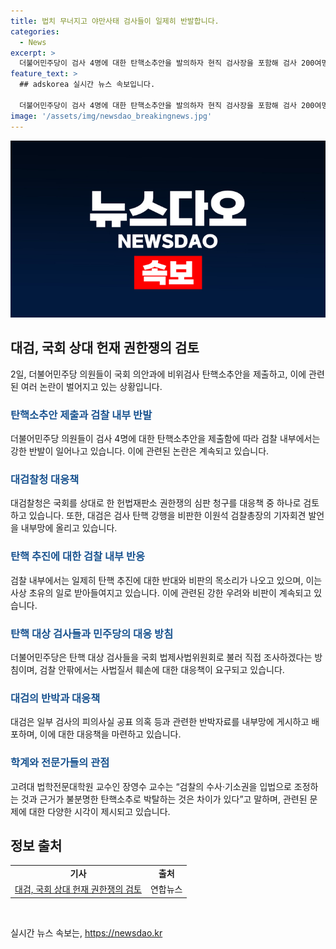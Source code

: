 ```yaml
---
title: 법치 무너지고 야만사태 검사들이 일제히 반발합니다.
categories:
  - News
excerpt: >
  더불어민주당이 검사 4명에 대한 탄핵소추안을 발의하자 현직 검사장을 포함해 검사 200여명이 검찰 내부망에 “야만적 사태” “엄청난 광기” 등의 글을 올리며 반발했다. 대검찰청은 국회를 상대로 한 헌법재판소 권한쟁의 심판 청구도 대응책 중 하나로 검토 중이며, 민주당은 탄핵 대상 검사들을 국회 법제사법위원회로 불러 직접 조사할 계획이다. 이에 대검은 공식 반박자료를 내부망에 공개해 반발하고 있는 상황이다. 내부망에선 전국 청별 검사 회의 개최가 필요하다는 의견도 나오고 있다.
feature_text: >
  ## adskorea 실시간 뉴스 속보입니다.

  더불어민주당이 검사 4명에 대한 탄핵소추안을 발의하자 현직 검사장을 포함해 검사 200여명이 검찰 내부망에 “야만적 사태” “엄청난 광기” 등의 글을 올리며 반발했다. 대검찰청은 국회를 상대로 한 헌법재판소 권한쟁의 심판 청구도 대응책 중 하나로 검토 중이며, 민주당은 탄핵 대상 검사들을 국회 법제사법위원회로 불러 직접 조사할 계획이다. 이에 대검은 공식 반박자료를 내부망에 공개해 반발하고 있는 상황이다. 내부망에선 전국 청별 검사 회의 개최가 필요하다는 의견도 나오고 있다.
image: '/assets/img/newsdao_breakingnews.jpg'
---
```


<p><img src="/assets/img/newsdao_breakingnews.jpg" alt="adskorea 속보" /></p>

<h2 data-ke-size="size26">대검, 국회 상대 헌재 권한쟁의 검토</h2>

<p data-ke-size="size16">2일, 더불어민주당 의원들이 국회 의안과에 비위검사 탄핵소추안을 제출하고, 이에 관련된 여러 논란이 벌어지고 있는 상황입니다.</p>

<h3><b><span style="color: #1a5490;">탄핵소추안 제출과 검찰 내부 반발</span></b></h3>

<p data-ke-size="size16">더불어민주당 의원들이 검사 4명에 대한 탄핵소추안을 제출함에 따라 검찰 내부에서는 강한 반발이 일어나고 있습니다. 이에 관련된 논란은 계속되고 있습니다.</p>

<h3><b><span style="color: #1a5490;">대검찰청 대응책</span></b></h3>

<p data-ke-size="size16">대검찰청은 국회를 상대로 한 헌법재판소 권한쟁의 심판 청구를 대응책 중 하나로 검토하고 있습니다. 또한, 대검은 검사 탄핵 강행을 비판한 이원석 검찰총장의 기자회견 발언을 내부망에 올리고 있습니다.</p>

<h3><b><span style="color: #1a5490;">탄핵 추진에 대한 검찰 내부 반응</span></b></h3>

<p data-ke-size="size16">검찰 내부에서는 일제히 탄핵 추진에 대한 반대와 비판의 목소리가 나오고 있으며, 이는 사상 초유의 일로 받아들여지고 있습니다. 이에 관련된 강한 우려와 비판이 계속되고 있습니다.</p>

<h3><b><span style="color: #1a5490;">탄핵 대상 검사들과 민주당의 대응 방침</span></b></h3>

<p data-ke-size="size16">더불어민주당은 탄핵 대상 검사들을 국회 법제사법위원회로 불러 직접 조사하겠다는 방침이며, 검찰 안팎에서는 사법질서 훼손에 대한 대응책이 요구되고 있습니다.</p>

<h3><b><span style="color: #1a5490;">대검의 반박과 대응책</span></b></h3>

<p data-ke-size="size16">대검은 일부 검사의 피의사실 공표 의혹 등과 관련한 반박자료를 내부망에 게시하고 배포하며, 이에 대한 대응책을 마련하고 있습니다. </p>

<h3><b><span style="color: #1a5490;">학계와 전문가들의 관점</span></b></h3>

<p data-ke-size="size16">고려대 법학전문대학원 교수인 장영수 교수는 “검찰의 수사·기소권을 입법으로 조정하는 것과 근거가 불분명한 탄핵소추로 박탈하는 것은 차이가 있다”고 말하며, 관련된 문제에 대한 다양한 시각이 제시되고 있습니다.</p>

<h2 data-ke-size="size26">정보 출처</h2>

<table>
<tbody>
<tr>
<td style="text-align: center; height: 17px;"><b>기사</b></td>
<td style="text-align: center; height: 17px;"><b>출처</b></td>
</tr>
<tr>
<td style="text-align: center; height: 17px;"><a href="https://www.yna.co.kr/view/AKR20220404180400001">대검, 국회 상대 헌재 권한쟁의 검토</a></td>
<td style="text-align: center; height: 17px;">연합뉴스</td>
</tr>
</tbody>
</table>

<p data-ke-size="size16">&nbsp;</p>
실시간 뉴스 속보는, <a href="https://newsdao.kr" rel="dofollow">https://newsdao.kr</a>


